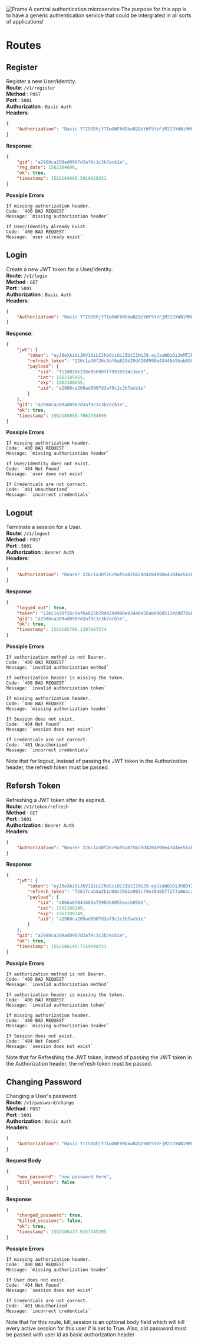 ![Frame](https://user-images.githubusercontent.com/23535123/60550765-12eeb600-9cf7-11e9-92e8-06332c17f835.png)
A central authentication microservice
The purpose for this app is to have a generic authentication service that could be intergrated in all sorts of applications!

# Routes
## Register
Register a new User/Identity.\
**Route**: `/v1/register`\
**Method** : `POST`\
**Port** : `5001`\
**Authorization** : `Basic Auth` \
**Headers**:
```json
{
    "Authorization": "Basic YTI5ODhjYTIwOWFkMDkwN2QzYWY5YzFjM2I3YWNiMWU6ZG9udHVzZXRoaXNwYXNzd29yZA=="
}
```
**Response**:
```json
{
    "gid": "a2988ca209ad0907d3af9c1c3b7acb1e",
    "reg_date": 1562184696,
    "ok": true,
    "timestamp": 1562184696.5919928551
}
```
**Possiple Errors**

```
If missing authorization header.
Code: `400 BAD REQUEST`
Message: `missing authorization header`
```
```
If User/Identity Already Exist.
Code: `400 BAD REQUEST`
Message: `user already exist`
```

## Login
Create a new JWT token for a User/Identity.\
**Route**: `/v1/login`\
**Method** : `GET`\
**Port** : `5001`\
**Authorization** : `Basic Auth` \
**Headers**:
```json
{
    "Authorization": "Basic YTI5ODhjYTIwOWFkMDkwN2QzYWY5YzFjM2I3YWNiMWU6ZG9udHVzZXRoaXNwYXNzd29yZA=="
}
```
**Response**:
```json
{
    "jwt": {
        "token": "eyJ0eXAiOiJKV1QiLCJhbGciOiJIUzI1NiJ9.eyJzaWQiOiJmMTJkMDEwZTIyOGU5NTY5OGZmNzk5MTY5MzRjM2VlMyIsImlhdCI6MTU2MjE4NTA1NSwiZXhwIjoxNTYyMTg4NjU1LCJ1aWQiOiJhMjk4OGNhMjA5YWQwOTA3ZDNhZjljMWMzYjdhY2IxZSJ9.Y0FHxuBcZLJvUMp49ZQa49Z5F6XwKubyBNA5hcnNSrw",
        "refresh_token": "226c1a30f26c9af6a825b29d4204990e43446e5bab690d5134ddd70ab20725f2",
        "payload": {
            "sid": "f12d010e228e95698ff79916934c3ee3",
            "iat": 1562185055,
            "exp": 1562188655,
            "uid": "a2988ca209ad0907d3af9c1c3b7acb1e"
        }
    },
    "gid": "a2988ca209ad0907d3af9c1c3b7acb1e",
    "ok": true,
    "timestamp": 1562185055.7063784599
}
```

**Possiple Errors**

```
If missing authorization header.
Code: `400 BAD REQUEST`
Message: `missing authorization header`
```
```
If User/Identity does not exist.
Code: `404 Not Found`
Message: `user does not exist`
```
```
If Credentials are not correct.
Code: `401 Unauthorized`
Message: `incorrect credentials`
```

## Logout
Terminate a session for a User.\
**Route**: `/v1/logout`\
**Method** : `POST`\
**Port** : `5001`\
**Authorization** : `Bearer Auth` \
**Headers**:
```json
{
    "Authorization": "Bearer 226c1a30f26c9af6a825b29d4204990e43446e5bab690d5134ddd70ab20725f2"
}
```
**Response**:
```json
{
    "logged_out": true,
    "token": "226c1a30f26c9af6a825b29d4204990e43446e5bab690d5134ddd70ab20725f2",
    "gid": "a2988ca209ad0907d3af9c1c3b7acb1e",
    "ok": true,
    "timestamp": 1562185790.1397087574
}
```

**Possiple Errors**

```
If authorization method is not Bearer.
Code: `400 BAD REQUEST`
Message: `invalid authorization method`
```
```
If authorization header is missing the token.
Code: `400 BAD REQUEST`
Message: `invalid authorization token`
```
```
If missing authorization header.
Code: `400 BAD REQUEST`
Message: `missing authorization header`
```
```
If Session does not exist.
Code: `404 Not Found`
Message: `session does not exist`
```
```
If Credentials are not correct.
Code: `401 Unauthorized`
Message: `incorrect credentials`
```

Note that for logout, instead of passing the JWT token in the Authorization header, the refresh token must be passed.

## Refersh Token
Refreshing a JWT token after its expired.\
**Route**: `/v1/token/refresh`\
**Method** : `GET`\
**Port** : `5001`\
**Authorization** : `Bearer Auth` \
**Headers**:
```json
{
    "Authorization": "Bearer 226c1a30f26c9af6a825b29d4204990e43446e5bab690d5134ddd70ab20725f2"
}
```
**Response**:
```json
{
    "jwt": {
        "token": "eyJ0eXAiOiJKV1QiLCJhbGciOiJIUzI1NiJ9.eyJzaWQiOiJhODY2YTZmODQxNjY5YTcyOTg0YjAwNTVlYWNiMDU5ZCIsImlhdCI6MTU2MjE4NjE0OSwiZXhwIjoxNTYyMTg5NzQ5LCJ1aWQiOiJhMjk4OGNhMjA5YWQwOTA3ZDNhZjljMWMzYjdhY2IxZSJ9.qKseJAKOQjH_3cTQsRQwuAhwHIdAnMos27weGxUsNUY",
        "refresh_token": "f2617cabda2b1d88c7002a985c79e30d8b77277a06aca4382b4fab08553728ae",
        "payload": {
            "sid": "a866a6f841669a72984b0055eacb059d",
            "iat": 1562186149,
            "exp": 1562189749,
            "uid": "a2988ca209ad0907d3af9c1c3b7acb1e"
        }
    },
    "gid": "a2988ca209ad0907d3af9c1c3b7acb1e",
    "ok": true,
    "timestamp": 1562186149.7159590721
}
```

**Possiple Errors**

```
If authorization method is not Bearer.
Code: `400 BAD REQUEST`
Message: `invalid authorization method`
```
```
If authorization header is missing the token.
Code: `400 BAD REQUEST`
Message: `invalid authorization token`
```
```
If missing authorization header.
Code: `400 BAD REQUEST`
Message: `missing authorization header`
```
```
If Session does not exist.
Code: `404 Not Found`
Message: `session does not exist`
```

Note that for Refreshing the JWT token, instead of passing the JWT token in the Authorization header, the refresh token must be passed.

## Changing Password
Changing a User's password.\
**Route**: `/v1/password/change`\
**Method** : `POST`\
**Port** : `5001`\
**Authorization** : `Basic Auth` \
**Headers**:
```json
{
    "Authorization": "Basic YTI5ODhjYTIwOWFkMDkwN2QzYWY5YzFjM2I3YWNiMWU6ZG9udHVzZXRoaXNwYXNzd29yZA=="
}
```
**Request Body**
```json
{
	"new_password": "new password here",
	"kill_sessions": false
}
```
**Response**:
```json
{
    "changed_password": true,
    "killed_sessions": false,
    "ok": true,
    "timestamp": 1562186437.9157345295
}
```

**Possiple Errors**

```
If missing authorization header.
Code: `400 BAD REQUEST`
Message: `missing authorization header`
```
```
If User does not exist.
Code: `404 Not Found`
Message: `session does not exist`
```
```
If Credentials are not correct.
Code: `401 Unauthorized`
Message: `incorrect credentials`
```

Note that for this route, kill_session is an optional body field which will kill every active session for this user if is set to True. Also, old password must be passed with user id as basic authorization header
























